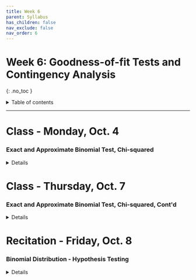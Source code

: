 ```yaml
---
title: Week 6
parent: Syllabus
has_children: false
nav_exclude: false
nav_order: 6
---
```


# Week 6: Goodness-of-fit Tests and Contingency Analysis
{: .no_toc }

<details closed markdown="block">
  <summary>
    Table of contents
  </summary>
  {: .text-delta }
1. TOC
{:toc}
</details>

---

<!-- ########################################################################### -->

# Class - Monday, Oct. 4

### Exact and Approximate Binomial Test, Chi-squared

<details closed markdown="block">
  <summary>Details</summary>

+ [**Class notes**](Class1/W6.C1-Notes_Chisq_BinomProp.html){:target="blank"}
+ **In-class exercise** - [zipped .Rmd](Class1/W6.C1-Exercise_ChiSquare.Rmd.zip)
  + Answer Key - [zipped .Rmd](Class1/W6.C1-Exercise_ChiSquare_KEY.Rmd.zip) - [HTML](Class1/W6.C1-Exercise_ChiSquare_KEY.html){:target="blank"}

</details>

<!-- ########################################################################### -->

<!-- ########################################################################### -->

# Class - Thursday, Oct. 7

### Exact and Approximate Binomial Test, Chi-squared, Cont'd

<details closed markdown="block">
  <summary>Details</summary>

+ [**Class notes**](Class2/W6.C2-Notes_Categorical_Tests_for_Independence.html){:target="blank"}

</details>

<!-- ########################################################################### -->

<!-- ########################################################################### -->

# Recitation - Friday, Oct. 8

### Binomial Distribution - Hypothesis Testing

<details closed markdown="block">
  <summary>Details</summary>

+ [**Class exercise**](Recitation/W6.R1_Exercise_Binomial_Distributions.Rmd.zip)
  + Answer key - [zipped .Rmd](Recitation/W6.R1_Exercise_Binomial_Distributions_KEY.Rmd.zip) - [HTML](Recitation/W6.R1_Exercise_Binomial_Distributions_KEY.html){: target="blank"}

</details>

<!-- ########################################################################### -->

